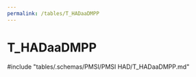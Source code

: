 ```yaml
---
permalink: /tables/T_HADaaDMPP
---
```

# T\_HADaaDMPP
<!-- SPDX-License-Identifier: MPL-2.0 -->

<!-- ATTENTION : Ne pas supprimer ou modifier la ligne ci-dessous -->
#include "tables/.schemas/PMSI/PMSI HAD/T_HADaaDMPP.md"
<!-- ATTENTION : Ne pas supprimer ou modifier la ligne ci-dessus -->
